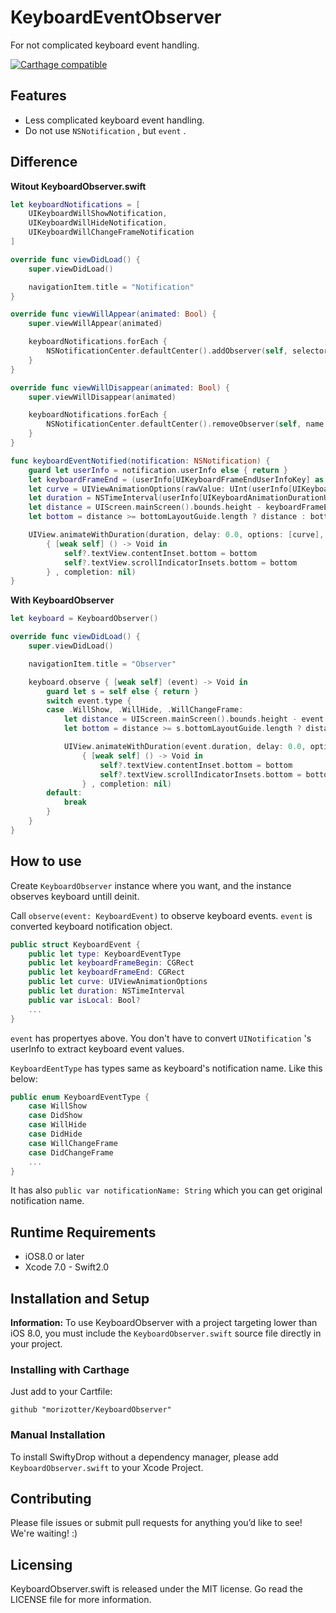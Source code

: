 # KeyboardEventObserver
For not complicated keyboard event handling.

[![Carthage compatible](https://img.shields.io/badge/Carthage-compatible-4BC51D.svg?style=flat)](https://github.com/Carthage/Carthage)

## Features

- Less complicated keyboard event handling.
- Do not use `NSNotification` , but `event` .

## Difference

**Witout KeyboardObserver.swift**

```Swift
let keyboardNotifications = [
    UIKeyboardWillShowNotification,
    UIKeyboardWillHideNotification,
    UIKeyboardWillChangeFrameNotification
]

override func viewDidLoad() {
    super.viewDidLoad()

    navigationItem.title = "Notification"
}

override func viewWillAppear(animated: Bool) {
    super.viewWillAppear(animated)

    keyboardNotifications.forEach {
        NSNotificationCenter.defaultCenter().addObserver(self, selector: "keyboardEventNotified:", name: $0, object: nil)
    }
}

override func viewWillDisappear(animated: Bool) {
    super.viewWillDisappear(animated)

    keyboardNotifications.forEach {
        NSNotificationCenter.defaultCenter().removeObserver(self, name: $0, object: nil)
    }
}

func keyboardEventNotified(notification: NSNotification) {
    guard let userInfo = notification.userInfo else { return }
    let keyboardFrameEnd = (userInfo[UIKeyboardFrameEndUserInfoKey] as! NSValue).CGRectValue()
    let curve = UIViewAnimationOptions(rawValue: UInt(userInfo[UIKeyboardAnimationCurveUserInfoKey] as! NSNumber))
    let duration = NSTimeInterval(userInfo[UIKeyboardAnimationDurationUserInfoKey] as! NSNumber)
    let distance = UIScreen.mainScreen().bounds.height - keyboardFrameEnd.origin.y
    let bottom = distance >= bottomLayoutGuide.length ? distance : bottomLayoutGuide.length

    UIView.animateWithDuration(duration, delay: 0.0, options: [curve], animations:
        { [weak self] () -> Void in
            self?.textView.contentInset.bottom = bottom
            self?.textView.scrollIndicatorInsets.bottom = bottom
        } , completion: nil)
}
```

**With KeyboardObserver**

```Swift
let keyboard = KeyboardObserver()

override func viewDidLoad() {
    super.viewDidLoad()

    navigationItem.title = "Observer"

    keyboard.observe { [weak self] (event) -> Void in
        guard let s = self else { return }
        switch event.type {
        case .WillShow, .WillHide, .WillChangeFrame:
            let distance = UIScreen.mainScreen().bounds.height - event.keyboardFrameEnd.origin.y
            let bottom = distance >= s.bottomLayoutGuide.length ? distance : s.bottomLayoutGuide.length

            UIView.animateWithDuration(event.duration, delay: 0.0, options: [event.curve], animations:
                { [weak self] () -> Void in
                    self?.textView.contentInset.bottom = bottom
                    self?.textView.scrollIndicatorInsets.bottom = bottom
                } , completion: nil)
        default:
            break
        }
    }
}
```

## How to use

Create `KeyboardObserver` instance where you want, and the instance observes keyboard untill deinit.

Call `observe(event: KeyboardEvent)` to observe keyboard events. `event` is converted keyboard notification object.

```Swift
public struct KeyboardEvent {
    public let type: KeyboardEventType
    public let keyboardFrameBegin: CGRect
    public let keyboardFrameEnd: CGRect
    public let curve: UIViewAnimationOptions
    public let duration: NSTimeInterval
    public var isLocal: Bool?
    ...
}
```

`event` has propertyes above. You don't have to convert `UINotification` 's userInfo to extract keyboard event values.

`KeyboardEentType` has types same as keyboard's notification name. Like this below:

```Swift
public enum KeyboardEventType {
    case WillShow
    case DidShow
    case WillHide
    case DidHide
    case WillChangeFrame
    case DidChangeFrame
    ...
}
```

It has also `public var notificationName: String` which you can get original notification name.

## Runtime Requirements

- iOS8.0 or later
- Xcode 7.0 - Swift2.0

## Installation and Setup

**Information:** To use KeyboardObserver with a project targeting lower than iOS 8.0, you must include the `KeyboardObserver.swift` source file directly in your project.

### Installing with Carthage

Just add to your Cartfile:

```ogdl
github "morizotter/KeyboardObserver"
```

### Manual Installation

To install SwiftyDrop without a dependency manager, please add `KeyboardObserver.swift` to your Xcode Project.

## Contributing

Please file issues or submit pull requests for anything you’d like to see! We're waiting! :)

## Licensing
KeyboardObserver.swift is released under the MIT license. Go read the LICENSE file for more information.
